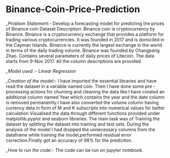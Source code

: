 # Binance-Coin-Price-Prediction

*_Problem Statemen*t:- Develop a forecasting model for predicting the prices of Binance coin
Dataset Description: Binance coin is cryptocurrency by Binance. Binance is a cryptocurrency exchange that
provides a platform for trading various cryptocurrencies. It was founded in 2017 and is domiciled in the
Cayman Islands. Binance is currently the largest exchange in the world in terms of the daily trading
volume. Binance was founded by Changpeng Zhao.
Contains several parameters of daily prices of Litecoin. The data starts from 9-Nov 2017.
All the column descriptions are provided.

*_Model used :- Linear Regression*

*_Creation of the model:-*
I have imported the essential libraries and have read the dataset in a variable named coin.
Then I have done some pre -processing actions for churning and cleaning the data like I have created an additional column named Year which contains the year and the date column is removed permanently.I have also converted the volume column having currency data in form of M and K subscripts into numerical values for better calculation 
Visualised the data through different functions provided under matplotlib.pyplot and seaborn libraries.
The main task was of Training the dataset by splitting the dataset into training and test sets. During the analysis of the model I had dropped the unnecessary columns from the dataframe while training the model,performed residual error correction.Finally got an accuracy of 98% for the prediciton.

*_How to run the code:-*
The code can be run on jupyter notebook.





